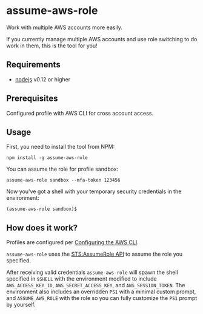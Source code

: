# assume-aws-role

Work with multiple AWS accounts more easily.

If you currently manage multiple AWS accounts and use role switching to do work in them, this is the tool for you!

## Requirements

* [nodejs](https://nodejs.org/download/) v0.12 or higher

## Prerequisites

Configured profile with AWS CLI for cross account access.

## Usage

First, you need to install the tool from NPM:

`npm install -g assume-aws-role`

You can assume the role for profile sandbox:

`assume-aws-role sandbox --mfa-token 123456`

Now you've got a shell with your temporary security credentials in the environment:

`(assume-aws-role sandbox)$ `

## How does it work?

Profiles are configured per [Configuring the AWS CLI](http://docs.aws.amazon.com/cli/latest/userguide/cli-chap-getting-started.html).

`assume-aws-role` uses the [STS:AssumeRole API](http://docs.aws.amazon.com/STS/latest/APIReference/API_AssumeRole.html) to assume the role you specified.

After receiving valid credentials `assume-aws-role` will spawn the shell specified in `$SHELL` with the environment modified to include `AWS_ACCESS_KEY_ID`, `AWS_SECRET_ACCESS_KEY`, and `AWS_SESSION_TOKEN`. The environment also includes an overridden `PS1` with a minimal custom prompt, and `ASSUME_AWS_ROLE` with the role so you can fully customize the `PS1` prompt by yourself.
